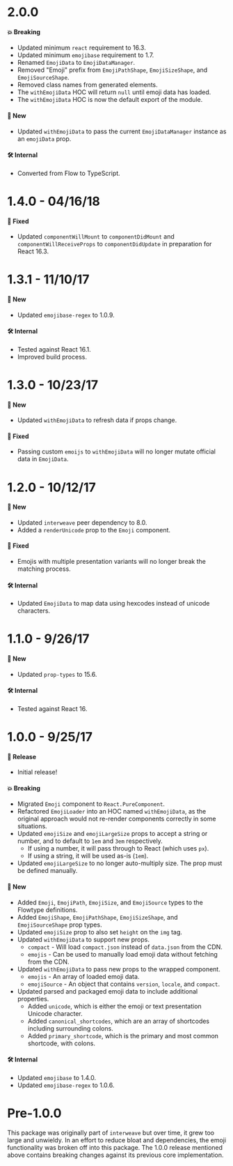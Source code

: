 # 2.0.0

#### 💥 Breaking

- Updated minimum `react` requirement to 16.3.
- Updated minimum `emojibase` requirement to 1.7.
- Renamed `EmojiData` to `EmojiDataManager`.
- Removed "Emoji" prefix from `EmojiPathShape`, `EmojiSizeShape`, and `EmojiSourceShape`.
- Removed class names from generated elements.
- The `withEmojiData` HOC will return `null` until emoji data has loaded.
- The `withEmojiData` HOC is now the default export of the module.

#### 🚀 New

- Updated `withEmojiData` to pass the current `EmojiDataManager` instance as an `emojiData` prop.

#### 🛠 Internal

- Converted from Flow to TypeScript.

# 1.4.0 - 04/16/18

#### 🐞 Fixed

- Updated `componentWillMount` to `componentDidMount` and `componentWillReceiveProps` to
  `componentDidUpdate` in preparation for React 16.3.

# 1.3.1 - 11/10/17

#### 🚀 New

- Updated `emojibase-regex` to 1.0.9.

#### 🛠 Internal

- Tested against React 16.1.
- Improved build process.

# 1.3.0 - 10/23/17

#### 🚀 New

- Updated `withEmojiData` to refresh data if props change.

#### 🐞 Fixed

- Passing custom `emoijs` to `withEmojiData` will no longer mutate official data in `EmojiData`.

# 1.2.0 - 10/12/17

#### 🚀 New

- Updated `interweave` peer dependency to 8.0.
- Added a `renderUnicode` prop to the `Emoji` component.

#### 🐞 Fixed

- Emojis with multiple presentation variants will no longer break the matching process.

#### 🛠 Internal

- Updated `EmojiData` to map data using hexcodes instead of unicode characters.

# 1.1.0 - 9/26/17

#### 🚀 New

- Updated `prop-types` to 15.6.

#### 🛠 Internal

- Tested against React 16.

# 1.0.0 - 9/25/17

#### 🎉 Release

- Initial release!

#### 💥 Breaking

- Migrated `Emoji` component to `React.PureComponent`.
- Refactored `EmojiLoader` into an HOC named `withEmojiData`, as the original approach would not
  re-render components correctly in some situations.
- Updated `emojiSize` and `emojiLargeSize` props to accept a string or number, and to default to
  `1em` and `3em` respectively.
  - If using a number, it will pass through to React (which uses `px`).
  - If using a string, it will be used as-is (`1em`).
- Updated `emojiLargeSize` to no longer auto-multiply size. The prop must be defined manually.

#### 🚀 New

- Added `Emoji`, `EmojiPath`, `EmojiSize`, and `EmojiSource` types to the Flowtype definitions.
- Added `EmojiShape`, `EmojiPathShape`, `EmojiSizeShape`, and `EmojiSourceShape` prop types.
- Updated `emojiSize` prop to also set `height` on the `img` tag.
- Updated `withEmojiData` to support new props.
  - `compact` - Will load `compact.json` instead of `data.json` from the CDN.
  - `emojis` - Can be used to manually load emoji data without fetching from the CDN.
- Updated `withEmojiData` to pass new props to the wrapped component.
  - `emojis` - An array of loaded emoji data.
  - `emojiSource` - An object that contains `version`, `locale`, and `compact`.
- Updated parsed and packaged emoji data to include additional properties.
  - Added `unicode`, which is either the emoji or text presentation Unicode character.
  - Added `canonical_shortcodes`, which are an array of shortcodes including surrounding colons.
  - Added `primary_shortcode`, which is the primary and most common shortcode, with colons.

#### 🛠 Internal

- Updated `emojibase` to 1.4.0.
- Updated `emojibase-regex` to 1.0.6.

# Pre-1.0.0

This package was originally part of `interweave` but over time, it grew too large and unwieldy. In
an effort to reduce bloat and dependencies, the emoji functionality was broken off into this
package. The 1.0.0 release mentioned above contains breaking changes against its previous core
implementation.
